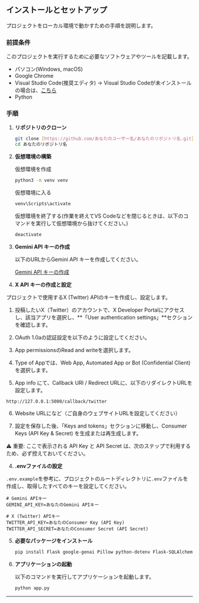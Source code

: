 ## インストールとセットアップ

プロジェクトをローカル環境で動かすための手順を説明します。

### 前提条件

このプロジェクトを実行するために必要なソフトウェアやツールを記載します。
- パソコン(Windows, macOS)
- Google Chrome
- Visual Studio Code(推奨エディタ) → Visual Studio Codeが未インストールの場合は、[こちら](https://code.visualstudio.com/download)
- Python

### 手順

1.  **リポジトリのクローン**

    ```bash
    git clone [https://github.com/あなたのユーザー名/あなたのリポジトリ名.git](https://github.com/あなたのユーザー名/あなたのリポジトリ名.git)
    cd あなたのリポジトリ名
    ```

2.  **仮想環境の構築**

    仮想環境を作成
    ```bash
    python3 -m venv venv
    ```

    仮想環境に入る
    ```bash
    venv\Scripts\activate
    ```
    
    仮想環境を終了する(作業を終えてVS Codeなどを閉じるときは、以下のコマンドを実行して仮想環境から抜けてください。)
    ```bash
    deactivate
    ```

2.  **Gemini API キーの作成**

    以下のURLからGemini API キーを作成してください。

    [Gemini API キーの作成](https://ai.google.dev/gemini-api/docs?hl=)

3. **X API キーの作成と設定** 

プロジェクトで使用するX (Twitter) APIのキーを作成し、設定します。

1. 投稿したいX（Twitter）のアカウントで、X Developer Portalにアクセスし、該当アプリを選択し、**「User authentication settings」**セクションを確認します。

2. OAuth 1.0aの認証設定を以下のように設定してください。

3. App permissionsのRead and writeを選択します。

4. Type of Appでは、Web App, Automated App or Bot (Confidential Client) を選択します。

5. App info にて、Callback URI / Redirect URLに、以下のリダイレクトURLを設定します。

```
http://127.0.0.1:5000/callback/twitter
```

6. Website URLになど（ご自身のウェブサイトURLを設定してください）

7. 設定を保存した後、「Keys and tokens」セクションに移動し、Consumer Keys (API Key & Secret) を生成または再生成します。

⚠️ 重要: ここで表示される API Key と API Secret は、次のステップで利用するため、必ず控えておいてください。

4. **.envファイルの設定**
   
`.env.example`を参考に、プロジェクトのルートディレクトリに`.env`ファイルを作成し、取得したすべてのキーを設定してください。

```
# Gemini APIキー
GEMINI_API_KEY=あなたのGemini APIキー

# X (Twitter) APIキー
TWITTER_API_KEY=あなたのConsumer Key (API Key)
TWITTER_API_SECRET=あなたのConsumer Secret (API Secret)
```

5. **必要なパッケージをインストール**

   ```bash
   pip install Flask google-genai Pillow python-dotenv Flask-SQLAlchemy flask-cors tweepy
   ```
   
6.  **アプリケーションの起動**

    以下のコマンドを実行してアプリケーションを起動します。

    ```bash
    python app.py

    ```

---
